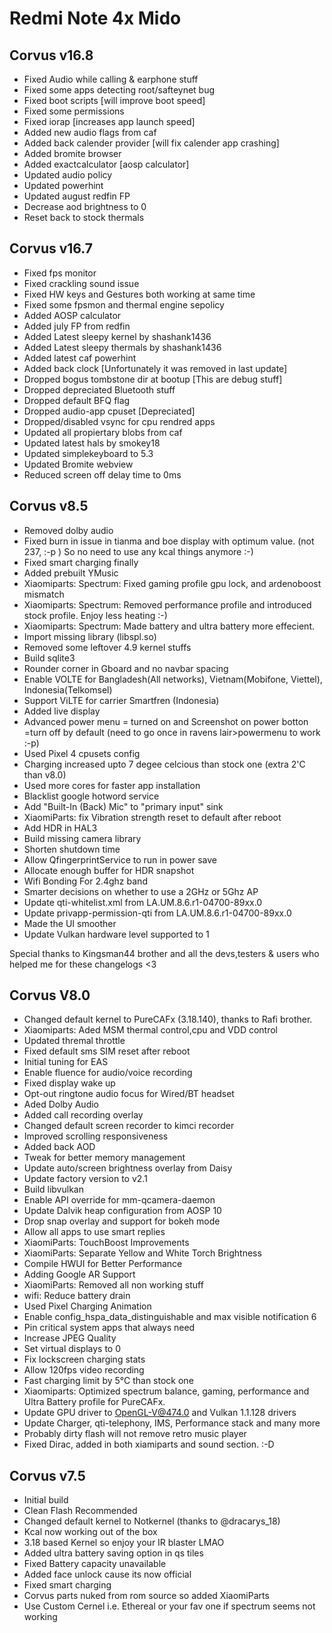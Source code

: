 # Redmi Note 4x Mido

## Corvus v16.8
- Fixed Audio while calling & earphone stuff
- Fixed some apps detecting root/safteynet bug
- Fixed boot scripts [will improve boot speed]
- Fixed some permissions
- Fixed iorap [increases app launch speed]
- Added new audio flags from caf
- Added back calender provider [will fix calender app crashing]
- Added bromite browser
- Added exactcalculator [aosp calculator]
- Updated audio policy
- Updated powerhint
- Updated august redfin FP
- Decrease aod brightness to 0
- Reset back to stock thermals

## Corvus v16.7
- Fixed fps monitor
- Fixed crackling sound issue
- Fixed HW keys and Gestures both working at same time 
- Fixed some fpsmon and thermal engine sepolicy
- Added AOSP calculator
- Added july FP from redfin
- Added Latest sleepy kernel by shashank1436
- Added Latest sleepy thermals by shashank1436
- Added latest caf powerhint
- Added back clock [Unfortunately it was removed in last update]
- Dropped bogus tombstone dir at bootup [This are debug stuff]
- Dropped depreciated Bluetooth stuff
- Dropped default BFQ flag
- Dropped audio-app cpuset [Depreciated]
- Dropped/disabled vsync for cpu rendred apps
- Updated all propiertary blobs from caf
- Updated latest hals by smokey18
- Updated simplekeyboard to 5.3
- Updated Bromite webview
- Reduced screen off delay time to 0ms

## Corvus v8.5

- Removed dolby audio
- Fixed burn in issue in tianma and boe display with optimum value. (not 237, :-p )
  So no need to use any kcal things anymore :-) 
- Fixed smart charging finally
- Added prebuilt YMusic
- Xiaomiparts: Spectrum: Fixed gaming profile gpu lock, and ardenoboost mismatch
- Xiaomiparts: Spectrum: Removed performance profile and introduced stock profile. Enjoy less heating :-)
- Xiaomiparts: Spectrum: Made battery and ultra battery more effecient. 
- Import missing library (libspl.so)
- Removed some leftover 4.9 kernel stuffs
- Build sqlite3
- Rounder  corner in Gboard and no navbar spacing 
- Enable VOLTE for Bangladesh(All networks), Vietnam(Mobifone, Viettel), Indonesia(Telkomsel)
- Support ViLTE for carrier Smartfren (Indonesia)
- Added live display
- Advanced power menu = turned on and 
  Screenshot on power botton =turn off  by default (need to go once in ravens lair>powermenu to work :-p)
- Used Pixel 4 cpusets config
- Charging increased upto 7 degee celcious than stock one (extra 2'C than v8.0)
- Used more cores for faster app installation
- Blacklist google hotword service
- Add "Built-In (Back) Mic" to "primary input" sink
- XiaomiParts: fix Vibration strength reset to default after reboot
- Add HDR in HAL3
- Build missing camera library
- Shorten shutdown time
- Allow QfingerprintService to run in power save
- Allocate enough buffer for HDR snapshot
- Wifi Bonding For 2.4ghz band
- Smarter decisions on whether to use a 2GHz or 5Ghz AP
- Update qti-whitelist.xml from LA.UM.8.6.r1-04700-89xx.0
- Update privapp-permission-qti from LA.UM.8.6.r1-04700-89xx.0
- Made the UI smoother
- Update Vulkan hardware level supported to 1

Special thanks to Kingsman44 brother and all the devs,testers & users who helped me for these changelogs <3

## Corvus V8.0

- Changed default kernel to PureCAFx (3.18.140), thanks to  Rafi brother. 
- Xiaomiparts: Aded MSM thermal control,cpu and VDD control
- Updated thremal throttle
- Fixed default sms SIM reset after reboot
- Initial tuning for EAS
- Enable fluence for audio/voice recording
- Fixed display wake up
- Opt-out ringtone audio focus for Wired/BT headset
- Aded Dolby Audio
- Added call recording overlay
- Changed default screen recorder to kimci recorder
- Improved scrolling responsiveness
- Added back AOD
- Tweak for better memory management
- Update auto/screen brightness overlay from Daisy
- Update factory version to v2.1
- Build libvulkan
- Enable API override for mm-qcamera-daemon
- Update Dalvik heap configuration from AOSP 10
- Drop snap overlay and support for bokeh mode
- Allow all apps to use smart replies
- XiaomiParts: TouchBoost Improvements
- XiaomiParts: Separate Yellow and White Torch Brightness
- Compile HWUI for Better Performance
- Adding Google AR Support
- XiaomiParts: Removed all non working stuff
- wifi: Reduce battery drain
- Used Pixel Charging Animation
- Enable config_hspa_data_distinguishable and max visible
 notification 6
- Pin critical system apps that always need 
- Increase JPEG Quality
- Set virtual displays to 0
- Fix lockscreen charging stats
- Allow 120fps video recording
- Fast charging limit by 5°C than stock one
- Xiaomiparts: Optimized spectrum balance, gaming, performance and Ultra Battery profile for PureCAFx.
- Update GPU driver to  OpenGL-V@474.0 and Vulkan 1.1.128 drivers
- Update Charger, qti-telephony, IMS, Performance stack and many more
- Probably dirty flash will not remove retro music player
- Fixed Dirac, added in both xiamiparts and sound section. :-D

## Corvus v7.5

- Initial build
- Clean Flash Recommended 
- Changed default kernel to Notkernel (thanks to @dracarys_18)
- Kcal now working out of the box
- 3.18 based Kernel so enjoy your IR blaster LMAO
- Added ultra battery saving option in qs tiles
- Fixed Battery capacity unavailable
- Added face unlock cause its now official
- Fixed smart charging
- Corvus parts nuked from rom source so added XiaomiParts
- Use Custom Cernel i.e. Ethereal or your fav one if spectrum seems not working
